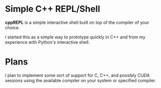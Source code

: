# Simple C++ REPL/Shell
**cppREPL** is a simple interactive shell built on top of the compiler of your choice.

I started this as a simple way to prototype quickly in C++ and from my experience with Python's interactive shell. 

# Plans
I plan to implement some sort of support for C, C++, and possibly CUDA sessions using the available compiler on your system or specified compiler. 
